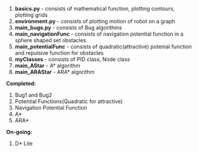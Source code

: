1. **basics.py** - consists of mathematical function, plotting contours, plotting grids  
2. **environment.py** - consists of plotting motion of robot on a graph
3. **main_bugs.py** - consists of Bug algorithms 
4. **main_navigationFunc** - consists of navigation potential function in a sphere shaped set obstacles   
5. **main_potentialFunc** - consists of quadratic(attractive) potenial function and repulsive function for obstacles    
6. **myClasses** - consists of PID class, Node class
7. **main_AStar** - A* algorithm 
8. **main_ARAStar** - ARA* algorithm 

**Completed:**  
1. Bug1 and Bug2  
2. Potential Functions(Quadratic for attractive)  
3. Navigation Potential Function  
4. A*  
5. ARA*  
  
**On-going:**
1. D* Lite  


